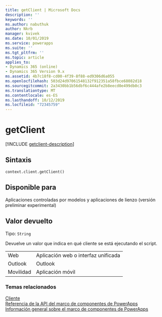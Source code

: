 ```yaml
---
title: getClient | Microsoft Docs
description: ''
keywords: ''
ms.author: nabuthuk
author: Nkrb
manager: kvivek
ms.date: 10/01/2019
ms.service: powerapps
ms.suite: ''
ms.tgt_pltfrm: ''
ms.topic: article
applies_to:
- Dynamics 365 (online)
- Dynamics 365 Version 9.x
ms.assetid: 4b7c18f8-cd00-4f39-8f88-ed9306d6a055
ms.openlocfilehash: 503d24d97061548132f912351a58fbce68082d18
ms.sourcegitcommit: 2a3430bb1b56dbf6c444afe2b8eecd0e499db0c3
ms.translationtype: MT
ms.contentlocale: es-ES
ms.lasthandoff: 10/12/2019
ms.locfileid: "72345759"
---
```

# <a name="getclient"></a>getClient

[!INCLUDE [getclient-description](includes/getclient-description.md)]

## <a name="syntax"></a>Sintaxis

`context.client.getClient()`

## <a name="available-for"></a>Disponible para 

Aplicaciones controladas por modelos y aplicaciones de lienzo (versión preliminar experimental) 



## <a name="return-value"></a>Valor devuelto

Tipo: `String`

Devuelve un valor que indica en qué cliente se está ejecutando el script.

|||
|-----|-----|
|Web| Aplicación web o interfaz unificada|
|Outlook| Outlook|
|Movilidad| Aplicación móvil|



### <a name="related-topics"></a>Temas relacionados

[Cliente](../client.md)<br/>
[Referencia de la API del marco de componentes de PowerApps](../../reference/index.md)<br/>
[Información general sobre el marco de componentes de PowerApps](../../overview.md)